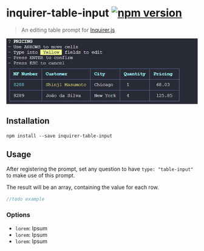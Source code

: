 # inquirer-table-input [![npm version](https://badge.fury.io/js/inquirer-table-input.svg)](https://badge.fury.io/js/inquirer-table-input)

> An editing table prompt for [Inquirer.js](https://github.com/SBoudrias/Inquirer.js)

![Screen capture of the table input](screen-capture.gif)

## Installation

```
npm install --save inquirer-table-input
```

## Usage

After registering the prompt, set any question to have `type: "table-input"` to make use of this prompt.

The result will be an array, containing the value for each row.

```js
//todo example
```

### Options

- `lorem`: Ipsum
- `lorem`: Ipsum
- `lorem`: Ipsum
